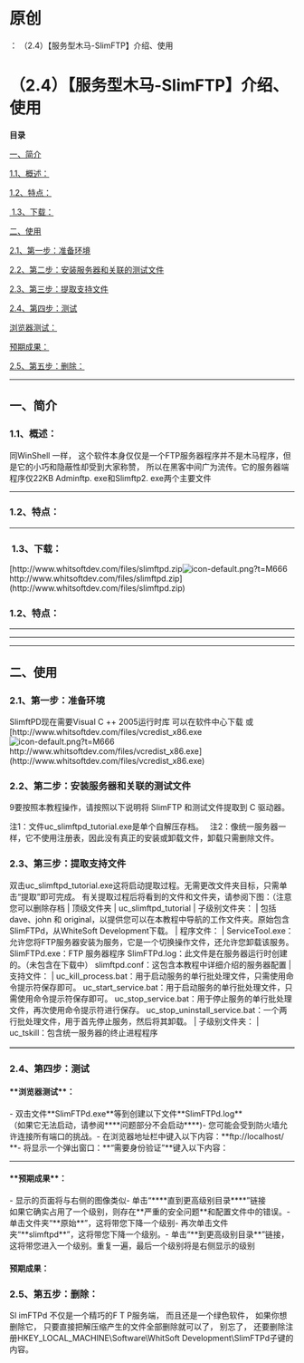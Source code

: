 # 原创
：  （2.4）【服务型木马-SlimFTP】介绍、使用

# （2.4）【服务型木马-SlimFTP】介绍、使用

**目录**

[一、简介](#%E4%B8%80%E3%80%81%E7%AE%80%E4%BB%8B)

[1.1、概述：](#%C2%A0%E6%A6%82%E8%BF%B0%EF%BC%9A)

[1.2、特点：](#%E7%89%B9%E7%82%B9%EF%BC%9A)

[ 1.3、下载：](#%C2%A0%E4%B8%8B%E8%BD%BD%EF%BC%9A)

[二、使用](#%E4%BA%8C%E3%80%81%E4%BD%BF%E7%94%A8)

[2.1、第一步：准备环境](#%C2%A0%E7%AC%AC%E4%B8%80%E6%AD%A5%EF%BC%9A%E5%87%86%E5%A4%87%E7%8E%AF%E5%A2%83)

[2.2、第二步：安装服务器和关联的测试文件‎](#%C2%A0%E2%80%8E%E5%AE%89%E8%A3%85%E6%9C%8D%E5%8A%A1%E5%99%A8%E5%92%8C%E5%85%B3%E8%81%94%E7%9A%84%E6%B5%8B%E8%AF%95%E6%96%87%E4%BB%B6%E2%80%8E)

[2.3、第三步：‎提取支持文件‎](#%E2%80%8E%E6%8F%90%E5%8F%96%E6%94%AF%E6%8C%81%E6%96%87%E4%BB%B6%E2%80%8E)

[‎2.4、第四步：测试‎](#%E2%80%8E%E6%B5%8B%E8%AF%95%E2%80%8E)

[浏览器测试‎‎：‎](#%E6%B5%8F%E8%A7%88%E5%99%A8%E6%B5%8B%E8%AF%95%E2%80%8E%E2%80%8E%EF%BC%9A%E2%80%8E)

[‎预期成果‎‎：‎](#%E2%80%8E%E9%A2%84%E6%9C%9F%E6%88%90%E6%9E%9C%E2%80%8E%E2%80%8E%EF%BC%9A%E2%80%8E)

[2.5、第五步：删除：](#%E5%88%A0%E9%99%A4%EF%BC%9A)

---


## 一、简介

> 
<h3>1.1、概述：</h3>
同WinShell 一样， 这个软件本身仅仅是一个FTP服务器程序并不是木马程序，但是它的小巧和隐蔽性却受到大家称赞， 所以在黑客中间广为流传。它的服务器端程序仅22KB
Adminftp. exe和Slimftp2. exe两个主要文件

<hr/>
<h3>1.2、特点：</h3>

<hr/>
<h3> 1.3、下载：</h3>
[http://www.whitsoftdev.com/files/slimftpd.zip<img alt="icon-default.png?t=M666" src="https://csdnimg.cn/release/blog_editor_html/release2.1.7/ckeditor/plugins/CsdnLink/icons/icon-default.png?t=M666"/>http://www.whitsoftdev.com/files/slimftpd.zip](http://www.whitsoftdev.com/files/slimftpd.zip)


### 1.2、特点：

---


---


---


## 二、使用

> 
<h3>2.1、第一步：准备环境</h3>
SlimftPD现在需要Visual C ++ 2005运行时库
可以在软件中心下载
或
[http://www.whitsoftdev.com/files/vcredist_x86.exe<img alt="icon-default.png?t=M666" src="https://csdnimg.cn/release/blog_editor_html/release2.1.7/ckeditor/plugins/CsdnLink/icons/icon-default.png?t=M666"/>http://www.whitsoftdev.com/files/vcredist_x86.exe](http://www.whitsoftdev.com/files/vcredist_x86.exe)


> 
<h3>2.2、第二步：安装服务器和关联的测试文件‎</h3>
9要按照本教程操作，请按照以下说明将 SlimFTP 和测试文件提取到 C 驱动器。‎

注1：‎‎文件uc_slimftpd_tutorial.exe‎‎是单个自解压存档。‎  ‎
注2：‎‎像统一服务器一样，它不使用注册表，因此没有真正的安装或卸载文件，卸载只需删除文件。‎


> 
<h3>2.3、第三步：‎提取支持文件‎</h3>
双击‎‎uc_slimftpd_tutorial.exe‎‎这将启动提取过程。无需更改文件夹目标，只需单击“提取”即可完成。‎
有关提取过程后将看到的文件和文件夹，请参阅下图：（注意您可以删除存档
<table border="1" cellpadding="1" cellspacing="1"><tbody>| ‎顶级文件夹‎ | uc_slimftpd_tutorial 
| ‎子级别文件夹：‎ | ‎包括 dave、john 和 original，以提供您可以在本教程中导航的工作文件夹。原始包含SlimFTPd，从WhiteSoft Development下载。‎ 
| ‎程序文件：‎ | ‎ServiceTool.exe：‎‎允许您将FTP服务器安装为服务，它是一个切换操作文件，还允许您卸载该服务。‎ ‎SlimFTPd.exe：‎‎FTP 服务器程序‎ ‎SlimFTPd.log：‎‎此文件是在服务器运行时创建的。（未包含在下载中）‎ ‎slimftpd.conf：‎‎这包含本教程中详细介绍的服务器配置‎ 
| ‎支持文件：‎ | ‎uc_kill_process.bat：‎‎用于启动服务的单行批处理文件，只需使用命令提示符保存即可。‎ ‎uc_start_service.bat：‎‎用于启动服务的单行批处理文件，只需使用命令提示符保存即可。‎ ‎uc_stop_service.bat：‎‎用于停止服务的单行批处理文件，再次使用命令提示符进行保存。‎ ‎uc_stop_uninstall_service.bat：‎‎一个两行批处理文件，用于首先停止服务，然后将其卸载。‎ 
| ‎子级别文件夹：‎ | ‎uc_tskill‎‎：包含统一服务器的终止进程程序‎ 
</tbody></table>



> 
<h3>‎2.4、第四步：测试‎</h3>
<h4>**浏览器测试‎**‎：‎</h4>
- ‎双击文件‎**‎SlimFTPd.exe‎**‎等到创建以下文件‎**‎SlimFTPd.log‎**<br/> ‎（如果它无法启动，请参阅‎****‎问题部分不会启动‎****)- ‎您可能会受到防火墙允许连接所有端口的挑战。‎- ‎在浏览器地址栏中键入以下内容：‎**‎ftp://localhost/‎**- ‎将显示一个弹出窗口：‎**‎“需要身份验证”‎**‎键入以下内容：‎

<hr/>
<h4>**‎预期成果‎**‎：‎</h4>
- ‎显示的页面将与右侧的图像类似‎- ‎单击“‎****‎直到更高级别目录‎****‎”链接‎<br/> ‎如果它确实占用了一个级别，则存在‎**‎严重的安全问题‎**‎和配置文件中的错误。‎- ‎单击文件夹“‎**‎原始‎**‎”，这将带您下降一个级别‎- ‎再次单击文件夹“‎**‎slimftpd‎**‎”，这将带您下降一个级别。‎- ‎单击“‎**‎到更高级别目录‎**‎”链接，这将带您进入一个级别。重复一遍，最后一个级别将是右侧显示的级别




#### **‎预期成果‎**‎：‎

> 
<h3>2.5、第五步：删除：</h3>
Sl imFTPd 不仅是一个精巧的F T P服务端， 而且还是一个绿色软件， 如果你想删除它， 只要直接把解压缩产生的文件全部删除就可以了， 别忘了， 还要删除注册HKEY_LOCAL_MACHINE\Software\WhitSoft Development\SlimFTPd子键的内容。


